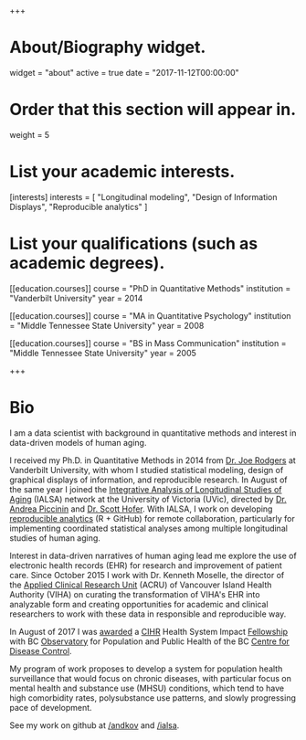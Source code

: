 +++
# About/Biography widget.
widget = "about"
active = true
date = "2017-11-12T00:00:00"

# Order that this section will appear in.
weight = 5

# List your academic interests.
[interests]
  interests = [
    "Longitudinal modeling",
    "Design of Information Displays",
    "Reproducible analytics"
  ]

# List your qualifications (such as academic degrees).
[[education.courses]]
  course = "PhD in Quantitative Methods"
  institution = "Vanderbilt University"
  year = 2014

[[education.courses]]
  course = "MA in Quantitative Psychology"
  institution = "Middle Tennessee State University"
  year = 2008

[[education.courses]]
  course = "BS in Mass Communication"
  institution = "Middle Tennessee State University"
  year = 2005
 
+++

# Bio

I am a data scientist with background in quantitative methods and interest in data-driven models of human aging. 

I received my Ph.D. in Quantitative Methods in 2014 from [Dr. Joe Rodgers][rodgers] at Vanderbilt University, with whom I studied statistical modeling, design of graphical displays of information, and reproducible research. In August of the same year I joined the [Integrative Analysis of Longitudinal Studies of Aging][ialsa] (IALSA) network at the University of Victoria (UVic), directed by [Dr. Andrea Piccinin][piccinin] and [Dr. Scott Hofer][hofer]. With IALSA, I work on developing [reproducible analytics][github_ialsa] (R + GitHub) for remote collaboration, particularly for implementing coordinated statistical analyses among multiple longitudinal studies of human aging. 

Interest in data-driven narratives of human aging lead me explore the use of electronic health records (EHR) for research and improvement of patient care. Since October 2015 I work with Dr. Kenneth Moselle, the director of the [Applied Clinical Research Unit][github_acru] (ACRU) of Vancouver Island Health Authority (VIHA) on curating the transformation of VIHA's EHR  into analyzable form and creating opportunities for academic and clinical researchers to work with these data in responsible and reproducible way. 

In August of 2017 I was [awarded][award] a [CIHR](cihr) Health System Impact [Fellowship][fellowship] with BC [Observatory][observatory] for Population and Public Health of the BC [Centre for Disease Control][bccdc].

My program of work proposes to develop a system for population health surveillance that would focus on chronic diseases, with particular focus on mental health and substance use (MHSU) conditions, which tend to have high comorbidity rates, polysubstance use patterns, and slowly progressing pace of development. 

See my work on github at [/andkov][github_andkov] and [/ialsa][github_ialsa].


[github_andkov]:https://github.com/andkov
[rodgers]:https://www.vanderbilt.edu/psychological_sciences/bio/joe-rodgers
[ialsa]:https://www.maelstrom-research.org/mica/network/ialsa
[piccinin]:http://www.uvic.ca/socialsciences/psychology/people/faculty-directory/piccininandrea.php
[hofer]:http://www.uvic.ca/socialsciences/psychology/people/faculty-directory/hoferscott.php
[github_ialsa]:https://github.com/IALSA
[github_acru]:https://github.com/ihacru
[award]:http://www.newswire.ca/news-releases/minister-ginette-petitpas-taylor-announces-a-58-million-investment-in-programs-to-give-health-research-trainees-hands-on-work-experience-649094743.html
[fellowship]:http://www.cihr-irsc.gc.ca/e/50268.html
[observatory]:http://www.bccdc.ca/our-services/programs/bc-observatory-for-pop-public-health
[bccdc]:http://www.bccdc.ca/
[cihr]:http://www.cihr-irsc.gc.ca/